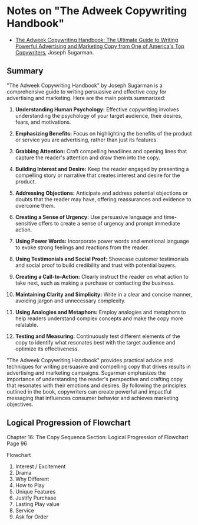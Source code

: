 # Notes on "The Adweek Copywriting Handbook"

* [The Adweek Copywriting Handbook: The Ultimate Guide to Writing Powerful Advertising and Marketing Copy from One of America's Top Copywriters](https://amzn.to/3rX13qZ), Joseph Sugarman.

## Summary

"The Adweek Copywriting Handbook" by Joseph Sugarman is a comprehensive guide to writing persuasive and effective copy for advertising and marketing. Here are the main points summarized:

1. **Understanding Human Psychology:** Effective copywriting involves understanding the psychology of your target audience, their desires, fears, and motivations.

2. **Emphasizing Benefits:** Focus on highlighting the benefits of the product or service you are advertising, rather than just its features.

3. **Grabbing Attention:** Craft compelling headlines and opening lines that capture the reader's attention and draw them into the copy.

4. **Building Interest and Desire:** Keep the reader engaged by presenting a compelling story or narrative that creates interest and desire for the product.

5. **Addressing Objections:** Anticipate and address potential objections or doubts that the reader may have, offering reassurances and evidence to overcome them.

6. **Creating a Sense of Urgency:** Use persuasive language and time-sensitive offers to create a sense of urgency and prompt immediate action.

7. **Using Power Words:** Incorporate power words and emotional language to evoke strong feelings and reactions from the reader.

8. **Using Testimonials and Social Proof:** Showcase customer testimonials and social proof to build credibility and trust with potential buyers.

9. **Creating a Call-to-Action:** Clearly instruct the reader on what action to take next, such as making a purchase or contacting the business.

10. **Maintaining Clarity and Simplicity:** Write in a clear and concise manner, avoiding jargon and unnecessary complexity.

11. **Using Analogies and Metaphors:** Employ analogies and metaphors to help readers understand complex concepts and make the copy more relatable.

12. **Testing and Measuring:** Continuously test different elements of the copy to identify what resonates best with the target audience and optimize its effectiveness.

"The Adweek Copywriting Handbook" provides practical advice and techniques for writing persuasive and compelling copy that drives results in advertising and marketing campaigns. Sugarman emphasizes the importance of understanding the reader's perspective and crafting copy that resonates with their emotions and desires. By following the principles outlined in the book, copywriters can create powerful and impactful messaging that influences consumer behavior and achieves marketing objectives.


## Logical Progression of Flowchart

Chapter 16: The Copy Sequence
Section: Logical Progression of Flowchart
Page 96

Flowchart

1. Interest / Excitement
2. Drama
3. Why Different
4. How to Play
5. Unique Features
6. Justify Purchase
7. Lasting Play value
8. Service
9. Ask for Order